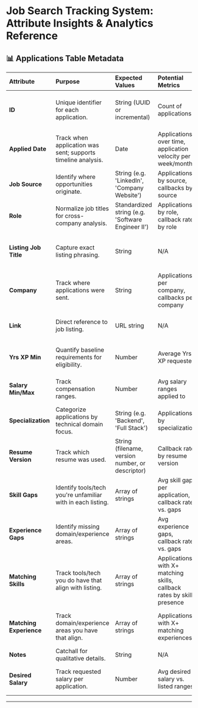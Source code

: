 # Job Search Tracking System: Attribute Insights & Analytics Reference

## 📊 Applications Table Metadata

| Attribute            | Purpose                                                              | Expected Values                              | Potential Metrics                                            | Expected Insights                                                   |
|:--------------------|:----------------------------------------------------------------------|:---------------------------------------------|:------------------------------------------------------------|:--------------------------------------------------------------------|
| **ID**               | Unique identifier for each application.                              | String (UUID or incremental)                 | Count of applications                                        | Track total application volume, unique application tracking         |
| **Applied Date**     | Track when application was sent; supports timeline analysis.          | Date                                         | Applications over time, application velocity per week/month  | Identify periods of higher/lower application activity               |
| **Job Source**       | Identify where opportunities originate.                               | String (e.g. 'LinkedIn', 'Company Website')  | Applications by source, callbacks by source                  | Optimize sourcing strategy                                          |
| **Role**             | Normalize job titles for cross-company analysis.                      | Standardized string (e.g. 'Software Engineer II') | Applications by role, callback rate by role              | Which roles yield better hit rates                                   |
| **Listing Job Title**| Capture exact listing phrasing.                                        | String                                       | N/A                                                          | Resume tailoring language alignment reference                       |
| **Company**          | Track where applications were sent.                                    | String                                       | Applications per company, callbacks per company              | Identify high-interest/high-response companies                      |
| **Link**             | Direct reference to job listing.                                       | URL string                                   | N/A                                                          | Reference for follow-ups or tracking closed listings                 |
| **Yrs XP Min**       | Quantify baseline requirements for eligibility.                       | Number                                       | Average Yrs XP requested                                      | Compare requested vs. actual callbacks                              |
| **Salary Min/Max**   | Track compensation ranges.                                             | Number                                       | Avg salary ranges applied to                                  | Salary expectation alignment insights                               |
| **Specialization**   | Categorize applications by technical domain focus.                    | String (e.g. 'Backend', 'Full Stack')        | Applications by specialization                                | Identify which specialization gets more responses                    |
| **Resume Version**   | Track which resume was used.                                           | String (filename, version number, or descriptor) | Callback rate by resume version                          | Measure effectiveness of resume versions                            |
| **Skill Gaps**       | Identify tools/tech you're unfamiliar with in each listing.            | Array of strings                             | Avg skill gaps per application, callback rate vs. gaps        | Determine if unfamiliar tools impact callbacks                       |
| **Experience Gaps**  | Identify missing domain/experience areas.                              | Array of strings                             | Avg experience gaps, callback rate vs. gaps                   | Same as above for domain/context gaps                                 |
| **Matching Skills**  | Track tools/tech you do have that align with listing.                   | Array of strings                             | Applications with X+ matching skills, callback rates by skill presence | See which technical skills most often correlate with callbacks       |
| **Matching Experience** | Track domain/experience areas you have that align.                  | Array of strings                             | Applications with X+ matching experiences                     | See if domain context alignment improves hit rates                    |
| **Notes**            | Catchall for qualitative details.                                       | String                                       | N/A                                                          | Reference and context                                                |
| **Desired Salary**   | Track requested salary per application.                                 | Number                                       | Avg desired salary vs. listed ranges                          | Determine if higher asks impact callback rates                        |

---
